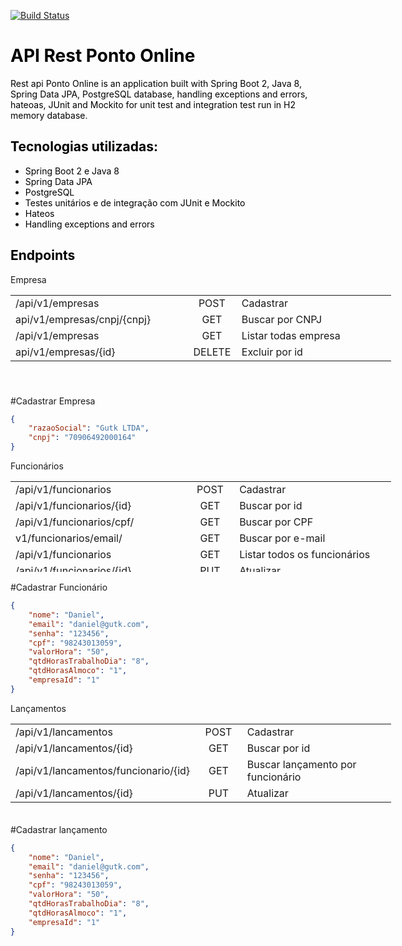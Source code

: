 [![Build Status](https://www.travis-ci.org/danielgutknecht/ponto-online-api.svg?branch=master)](https://www.travis-ci.org/danielgutknecht/ponto-online-api)
<!-- #######  YAY, I AM THE SOURCE EDITOR! #########-->
<h1 style="color: #2e6c80;"><span style="color: #000000;">API Rest Ponto Online</span></h1>
<p><span style="color: #000000;">Rest api Ponto Online is an application built with Spring Boot 2, Java 8, Spring Data JPA, PostgreSQL database, handling exceptions and errors, hateoas, JUnit and Mockito for unit test and integration test run in H2 memory database</span>.</p>
<h2 style="color: #2e6c80;"><span style="color: #000000;">Tecnologias utilizadas:</span></h2>
<ul>
<li><span style="color: #000000;">Spring Boot 2 e Java 8</span></li>
<li><span style="color: #000000;">Spring Data JPA</span></li>
<li><span style="color: #000000;">PostgreSQL</span></li>
<li><span style="color: #000000;">Testes unit&aacute;rios e de integra&ccedil;&atilde;o com JUnit e Mockito</span></li>
<li><span style="color: #000000;">Hateos</span></li>
<li><span style="color: #000000;">Handling exceptions and errors</span></li>
</ul>

<h2 style="color: #2e6c80;"><span style="color: #000000;">Endpoints</span></h2>
Empresa
<table style="height: 145px; width: 609px;">
<tbody>
<tr style="height: 2px;">
<td style="width: 273.167px; height: 2px;">/api/v1/empresas</td>
<td style="width: 63.3667px; text-align: center; height: 2px;">POST</td>
<td style="width: 250.467px; text-align: left; height: 2px;">Cadastrar</td>
</tr>
<tr style="height: 12px;">
<td style="width: 273.167px; height: 12px;">api/v1/empresas/cnpj/{cnpj}</td>
<td style="width: 63.3667px; text-align: center; height: 12px;">GET</td>
<td style="width: 250.467px; text-align: left; height: 12px;">Buscar por CNPJ</td>
</tr>
<tr style="height: 4px;">
<td style="width: 273.167px; height: 4px;">/api/v1/empresas</td>
<td style="width: 63.3667px; text-align: center; height: 4px;">GET</td>
<td style="width: 250.467px; text-align: left; height: 4px;">Listar todas empresa</td>
</tr>
<tr style="height: 18px;">
<td style="width: 273.167px; height: 18px;">api/v1/empresas/{id}</td>
<td style="width: 63.3667px; text-align: center; height: 18px;">DELETE</td>
<td style="width: 250.467px; text-align: left; height: 18px;">Excluir por id</td>
</tr>
</tbody>
</table>
#Cadastrar Empresa

```JSON
{
	"razaoSocial": "Gutk LTDA",
	"cnpj": "70906492000164"
}
```
Funcionários

<table style="height: 145px; width: 609px;">
<tbody>
<tr style="height: 2px;">
<td style="width: 273.167px; height: 2px;">/api/v1/funcionarios&nbsp;</td>
<td style="width: 63.3667px; text-align: center; height: 2px;">POST</td>
<td style="width: 250.467px; text-align: left; height: 2px;">Cadastrar</td>
</tr>
<tr style="height: 12px;">
<td style="width: 273.167px; height: 12px;">/api/v1/funcionarios/{id}</td>
<td style="width: 63.3667px; text-align: center; height: 12px;">GET</td>
<td style="width: 250.467px; text-align: left; height: 12px;">Buscar por id</td>
</tr>
<tr style="height: 4px;">
<td style="width: 273.167px; height: 4px;">/api/v1/funcionarios/cpf/</td>
<td style="width: 63.3667px; text-align: center; height: 4px;">GET</td>
<td style="width: 250.467px; text-align: left; height: 4px;">Buscar por CPF</td>
</tr>
<tr style="height: 18px;">
<td style="width: 273.167px; height: 18px;">v1/funcionarios/email/</td>
<td style="width: 63.3667px; text-align: center; height: 18px;">GET</td>
<td style="width: 250.467px; text-align: left; height: 18px;">Buscar por e-mail</td>
</tr>
<tr style="height: 18px;">
<td style="width: 273.167px; height: 18px;">/api/v1/funcionarios</td>
<td style="width: 63.3667px; text-align: center; height: 18px;">GET</td>
<td style="width: 250.467px; text-align: left; height: 18px;">Listar todos os funcion&aacute;rios</td>
</tr>
<tr style="height: 18px;">
<td style="width: 273.167px; height: 18px;">/api/v1/funcionarios/{id}</td>
<td style="width: 63.3667px; text-align: center; height: 18px;">PUT</td>
<td style="width: 250.467px; text-align: left; height: 18px;">Atualizar</td>
</tr>
</tbody>
</table>
#Cadastrar Funcionário

```JSON
{
	"nome": "Daniel",
	"email": "daniel@gutk.com",
	"senha": "123456",
	"cpf": "98243013059",
	"valorHora": "50",
	"qtdHorasTrabalhoDia": "8",
	"qtdHorasAlmoco": "1",
	"empresaId": "1"
}
```
Lançamentos
<table style="height: 145px; width: 609px;">
<tbody>
<tr style="height: 2px;">
<td style="width: 273.167px; height: 2px;">/api/v1/lancamentos</td>
<td style="width: 63.3667px; text-align: center; height: 2px;">POST</td>
<td style="width: 250.467px; text-align: left; height: 2px;">Cadastrar</td>
</tr>
<tr style="height: 12px;">
<td style="width: 273.167px; height: 12px;">/api/v1/lancamentos/{id}</td>
<td style="width: 63.3667px; text-align: center; height: 12px;">GET</td>
<td style="width: 250.467px; text-align: left; height: 12px;">Buscar por id</td>
</tr>
<tr style="height: 4px;">
<td style="width: 273.167px; height: 4px;">/api/v1/lancamentos/funcionario/{id}</td>
<td style="width: 63.3667px; text-align: center; height: 4px;">GET</td>
<td style="width: 250.467px; text-align: left; height: 4px;">Buscar lan&ccedil;amento por funcion&aacute;rio</td>
</tr>
<tr style="height: 18px;">
<td style="width: 273.167px; height: 18px;">/api/v1/lancamentos/{id}</td>
<td style="width: 63.3667px; text-align: center; height: 18px;">PUT</td>
<td style="width: 250.467px; text-align: left; height: 18px;">Atualizar</td>
</tr>
</tbody>
</table>

#Cadastrar lançamento

```JSON
{
	"nome": "Daniel",
	"email": "daniel@gutk.com",
	"senha": "123456",
	"cpf": "98243013059",
	"valorHora": "50",
	"qtdHorasTrabalhoDia": "8",
	"qtdHorasAlmoco": "1",
	"empresaId": "1"
}
```
